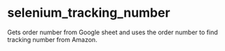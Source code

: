 # selenium_tracking_number

Gets order number from Google sheet and uses the order number to find tracking number from Amazon.
